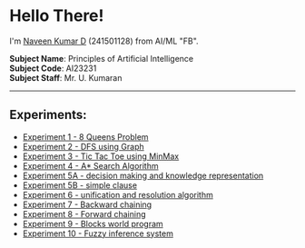 # Hello There!

I'm [Naveen Kumar D](#) (241501128) from AI/ML "FB".

**Subject Name**: Principles of Artificial Intelligence  
**Subject Code**: AI23231  
**Subject Staff**: Mr. U. Kumaran

---

## Experiments:

- [Experiment 1 - 8 Queens Problem](https://github.com/NaveenKumarD-AIML/I-YEAR-POAI-LAB-2024-2028/blob/main/EXP-01)
- [Experiment 2 - DFS using Graph](https://github.com/NaveenKumarD-AIML/I-YEAR-POAI-LAB-2024-2028/blob/main/EXP-02)
- [Experiment 3 - Tic Tac Toe using MinMax](https://github.com/NaveenKumarD-AIML/I-YEAR-POAI-LAB-2024-2028/blob/main/EXP-03)
- [Experiment 4 - A* Search Algorithm](https://github.com/NaveenKumarD-AIML/I-YEAR-POAI-LAB-2024-2028/blob/main/EXP-04)
- [Experiment 5A - decision making and knowledge representation](https://github.com/NaveenKumarD-AIML/I-YEAR-POAI-LAB-2024-2028/blob/main/EXP-05A)
- [Experiment 5B - simple clause](#)
- [Experiment 6 - unification and resolution algorithm](#)
- [Experiment 7 - Backward chaining](#)
- [Experiment 8 - Forward chaining](#)
- [Experiment 9 - Blocks world program](#)
- [Experiment 10 - Fuzzy inference system](#)

